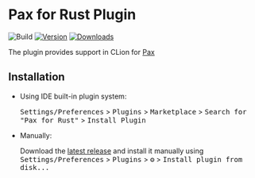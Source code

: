 # Pax for Rust Plugin

![Build](https://github.com/warfaj/pax-intellij-plugin/workflows/Build/badge.svg)
[![Version](https://img.shields.io/jetbrains/plugin/v/21408.svg)](https://plugins.jetbrains.com/plugin/21408)
[![Downloads](https://img.shields.io/jetbrains/plugin/d/21408.svg)](https://plugins.jetbrains.com/plugin/21408)

<!-- Plugin description -->
The plugin provides support in CLion for [Pax](www.pax.rs)
<!-- Plugin description end -->

## Installation

- Using IDE built-in plugin system:
  
  <kbd>Settings/Preferences</kbd> > <kbd>Plugins</kbd> > <kbd>Marketplace</kbd> > <kbd>Search for "Pax for Rust"</kbd> >
  <kbd>Install Plugin</kbd>
  
- Manually:

  Download the [latest release](https://github.com/warfaj/pax-intellij-plugin/releases/latest) and install it manually using
  <kbd>Settings/Preferences</kbd> > <kbd>Plugins</kbd> > <kbd>⚙️</kbd> > <kbd>Install plugin from disk...</kbd>